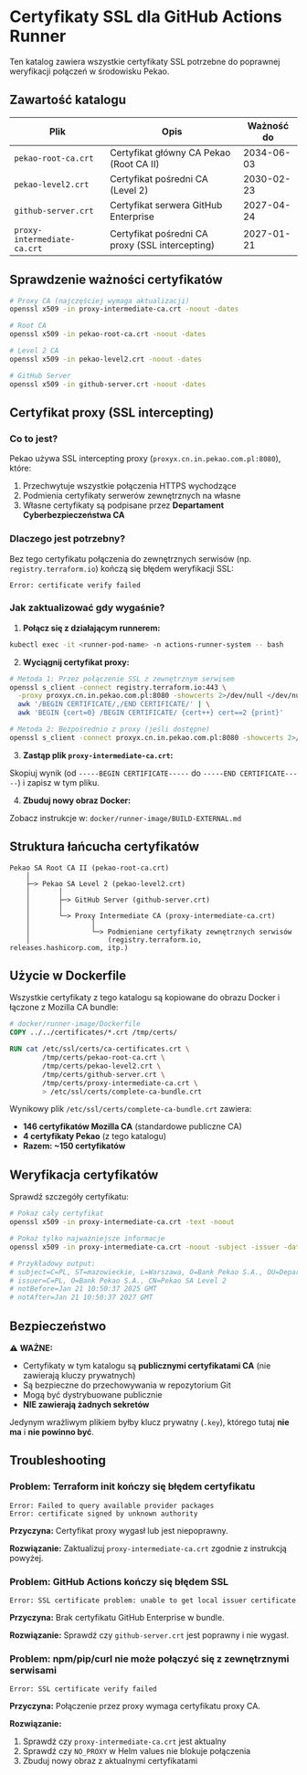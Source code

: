 # Certyfikaty SSL dla GitHub Actions Runner

Ten katalog zawiera wszystkie certyfikaty SSL potrzebne do poprawnej weryfikacji połączeń w środowisku Pekao.

## Zawartość katalogu

| Plik | Opis | Ważność do |
|------|------|------------|
| `pekao-root-ca.crt` | Certyfikat główny CA Pekao (Root CA II) | 2034-06-03 |
| `pekao-level2.crt` | Certyfikat pośredni CA (Level 2) | 2030-02-23 |
| `github-server.crt` | Certyfikat serwera GitHub Enterprise | 2027-04-24 |
| `proxy-intermediate-ca.crt` | Certyfikat pośredni CA proxy (SSL intercepting) | 2027-01-21 |

## Sprawdzenie ważności certyfikatów

```bash
# Proxy CA (najczęściej wymaga aktualizacji)
openssl x509 -in proxy-intermediate-ca.crt -noout -dates

# Root CA
openssl x509 -in pekao-root-ca.crt -noout -dates

# Level 2 CA
openssl x509 -in pekao-level2.crt -noout -dates

# GitHub Server
openssl x509 -in github-server.crt -noout -dates
```

## Certyfikat proxy (SSL intercepting)

### Co to jest?

Pekao używa SSL intercepting proxy (`proxyx.cn.in.pekao.com.pl:8080`), które:
1. Przechwytuje wszystkie połączenia HTTPS wychodzące
2. Podmienia certyfikaty serwerów zewnętrznych na własne
3. Własne certyfikaty są podpisane przez **Departament Cyberbezpieczeństwa CA**

### Dlaczego jest potrzebny?

Bez tego certyfikatu połączenia do zewnętrznych serwisów (np. `registry.terraform.io`) kończą się błędem weryfikacji SSL:

```
Error: certificate verify failed
```

### Jak zaktualizować gdy wygaśnie?

1. **Połącz się z działającym runnerem:**

```bash
kubectl exec -it <runner-pod-name> -n actions-runner-system -- bash
```

2. **Wyciągnij certyfikat proxy:**

```bash
# Metoda 1: Przez połączenie SSL z zewnętrznym serwisem
openssl s_client -connect registry.terraform.io:443 \
  -proxy proxyx.cn.in.pekao.com.pl:8080 -showcerts 2>/dev/null </dev/null | \
  awk '/BEGIN CERTIFICATE/,/END CERTIFICATE/' | \
  awk 'BEGIN {cert=0} /BEGIN CERTIFICATE/ {cert++} cert==2 {print}'

# Metoda 2: Bezpośrednio z proxy (jeśli dostępne)
openssl s_client -connect proxyx.cn.in.pekao.com.pl:8080 -showcerts 2>/dev/null </dev/null
```

3. **Zastąp plik `proxy-intermediate-ca.crt`:**

Skopiuj wynik (od `-----BEGIN CERTIFICATE-----` do `-----END CERTIFICATE-----`) i zapisz w tym pliku.

4. **Zbuduj nowy obraz Docker:**

Zobacz instrukcje w: `docker/runner-image/BUILD-EXTERNAL.md`

## Struktura łańcucha certyfikatów

```
Pekao SA Root CA II (pekao-root-ca.crt)
    │
    ├─> Pekao SA Level 2 (pekao-level2.crt)
    │       │
    │       ├─> GitHub Server (github-server.crt)
    │       │
    │       └─> Proxy Intermediate CA (proxy-intermediate-ca.crt)
    │               │
    │               └─> Podmieniane certyfikaty zewnętrznych serwisów
    │                   (registry.terraform.io, releases.hashicorp.com, itp.)
```

## Użycie w Dockerfile

Wszystkie certyfikaty z tego katalogu są kopiowane do obrazu Docker i łączone z Mozilla CA bundle:

```dockerfile
# docker/runner-image/Dockerfile
COPY ../../certificates/*.crt /tmp/certs/

RUN cat /etc/ssl/certs/ca-certificates.crt \
        /tmp/certs/pekao-root-ca.crt \
        /tmp/certs/pekao-level2.crt \
        /tmp/certs/github-server.crt \
        /tmp/certs/proxy-intermediate-ca.crt \
        > /etc/ssl/certs/complete-ca-bundle.crt
```

Wynikowy plik `/etc/ssl/certs/complete-ca-bundle.crt` zawiera:
- **146 certyfikatów Mozilla CA** (standardowe publiczne CA)
- **4 certyfikaty Pekao** (z tego katalogu)
- **Razem: ~150 certyfikatów**

## Weryfikacja certyfikatów

Sprawdź szczegóły certyfikatu:

```bash
# Pokaż cały certyfikat
openssl x509 -in proxy-intermediate-ca.crt -text -noout

# Pokaż tylko najważniejsze informacje
openssl x509 -in proxy-intermediate-ca.crt -noout -subject -issuer -dates

# Przykładowy output:
# subject=C=PL, ST=mazowieckie, L=Warszawa, O=Bank Pekao S.A., OU=Departament Cyberbezpieczeństwa, CN=Bank Pekao S.A.
# issuer=C=PL, O=Bank Pekao S.A., CN=Pekao SA Level 2
# notBefore=Jan 21 10:50:37 2025 GMT
# notAfter=Jan 21 10:50:37 2027 GMT
```

## Bezpieczeństwo

⚠️ **WAŻNE:**
- Certyfikaty w tym katalogu są **publicznymi certyfikatami CA** (nie zawierają kluczy prywatnych)
- Są bezpieczne do przechowywania w repozytorium Git
- Mogą być dystrybuowane publicznie
- **NIE zawierają żadnych sekretów**

Jedynym wrażliwym plikiem byłby klucz prywatny (`.key`), którego tutaj **nie ma** i **nie powinno być**.

## Troubleshooting

### Problem: Terraform init kończy się błędem certyfikatu

```
Error: Failed to query available provider packages
Error: certificate signed by unknown authority
```

**Przyczyna:** Certyfikat proxy wygasł lub jest niepoprawny.

**Rozwiązanie:** Zaktualizuj `proxy-intermediate-ca.crt` zgodnie z instrukcją powyżej.

### Problem: GitHub Actions kończy się błędem SSL

```
Error: SSL certificate problem: unable to get local issuer certificate
```

**Przyczyna:** Brak certyfikatu GitHub Enterprise w bundle.

**Rozwiązanie:** Sprawdź czy `github-server.crt` jest poprawny i nie wygasł.

### Problem: npm/pip/curl nie może połączyć się z zewnętrznymi serwisami

```
Error: SSL certificate verify failed
```

**Przyczyna:** Połączenie przez proxy wymaga certyfikatu proxy CA.

**Rozwiązanie:**
1. Sprawdź czy `proxy-intermediate-ca.crt` jest aktualny
2. Sprawdź czy `NO_PROXY` w Helm values nie blokuje połączenia
3. Zbuduj nowy obraz z aktualnymi certyfikatami
